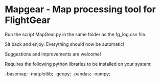 # Mapgear - Map processing tool for FlightGear

Run the script MapGear.py in the same folder as the fg_log.csv file. 

Sit back and enjoy. Everything should now be automatic!

Suggestions and improvements are welcome!

Requires the following python libraries to be installed on your system:

-basemap;
-matplotlib;
-geopy;
-pandas;
-numpy;
